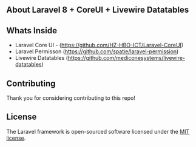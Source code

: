 ## About Laravel 8 + CoreUI + Livewire Datatables

## Whats Inside
- Laravel Core UI - (https://github.com/HZ-HBO-ICT/Laravel-CoreUI)
- Laravel Permisson (https://github.com/spatie/laravel-permission)
- Livewire Datatables (https://github.com/mediconesystems/livewire-datatables)

## Contributing

Thank you for considering contributing to this repo!

## License

The Laravel framework is open-sourced software licensed under the [MIT license](https://opensource.org/licenses/MIT).
